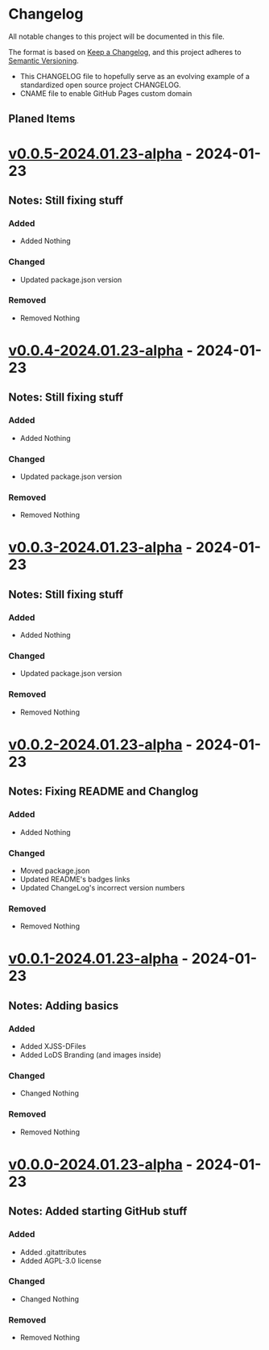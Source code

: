# Changelog
All notable changes to this project will be documented in this file.

The format is based on [Keep a Changelog](https://keepachangelog.com/en/1.0.0/),
and this project adheres to [Semantic Versioning](https://semver.org/spec/v2.0.0.html).


- This CHANGELOG file to hopefully serve as an evolving example of a
  standardized open source project CHANGELOG.
- CNAME file to enable GitHub Pages custom domain

## Planed Items


# [v0.0.5-2024.01.23-alpha] - 2024-01-23
## Notes: Still fixing stuff
### Added
- Added Nothing

### Changed
- Updated package.json version

### Removed
- Removed Nothing


# [v0.0.4-2024.01.23-alpha] - 2024-01-23
## Notes: Still fixing stuff
### Added
- Added Nothing

### Changed
- Updated package.json version

### Removed
- Removed Nothing


# [v0.0.3-2024.01.23-alpha] - 2024-01-23
## Notes: Still fixing stuff
### Added
- Added Nothing

### Changed
- Updated package.json version

### Removed
- Removed Nothing


# [v0.0.2-2024.01.23-alpha] - 2024-01-23
## Notes: Fixing README and Changlog
### Added
- Added Nothing

### Changed
- Moved package.json
- Updated README's badges links
- Updated ChangeLog's incorrect version numbers 

### Removed
- Removed Nothing


# [v0.0.1-2024.01.23-alpha] - 2024-01-23
## Notes: Adding basics
### Added
- Added XJSS-DFiles
- Added LoDS Branding (and images inside)

### Changed
- Changed Nothing

### Removed
- Removed Nothing


# [v0.0.0-2024.01.23-alpha] - 2024-01-23
## Notes: Added starting GitHub stuff
### Added
- Added .gitattributes
- Added AGPL-3.0 license

### Changed
- Changed Nothing

### Removed
- Removed Nothing


[Github Page]: https://github.com/JSSchumacher/LoDS
[v0.0.5-2024.01.23-alpha]: https://www.joshuaschumacher.com/dev/work-in-progress 
[v0.0.4-2024.01.23-alpha]: https://github.com/JSSchumacher/LoDS/commit/7c9a7d51ce607a01207b1e4d1df0cea32db25773
[v0.0.3-2024.01.23-alpha]: https://github.com/JSSchumacher/LoDS/commit/ffac6249984ea4edcabee44d96eb092e39529e93
[v0.0.2-2024.01.23-alpha]: https://github.com/JSSchumacher/LoDS/commit/97b7c71aa5e229d1e33cad28cdb534758e14f80f
[v0.0.1-2024.01.23-alpha]: https://github.com/JSSchumacher/LoDS/commit/3aeca846947acd798fa65710224c22cef5f3cd43
[v0.0.0-2024.01.23-alpha]: https://github.com/JSSchumacher/LoDS/commit/25330f0d67929365fa866c425217d2fabd9a8775 